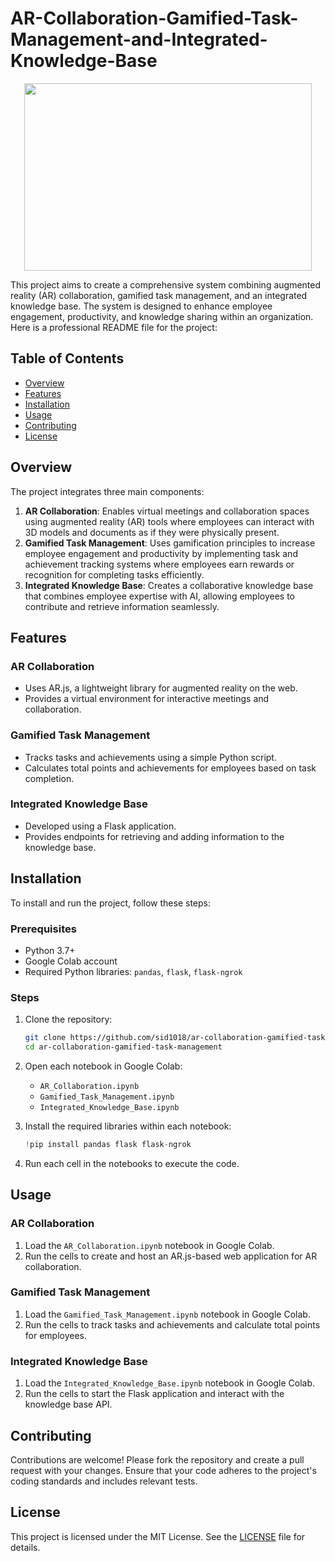 # AR-Collaboration-Gamified-Task-Management-and-Integrated-Knowledge-Base
<p align="center">
  <img width="460" height="300" src="https://github.com/user-attachments/assets/a3b1543e-0eb5-4fd2-8280-9fd3342d650b"
>
</p>
This project aims to create a comprehensive system combining augmented reality (AR) collaboration, gamified task management, and an integrated knowledge base. The system is designed to enhance employee engagement, productivity, and knowledge sharing within an organization.
Here is a professional README file for the project:


## Table of Contents
- [Overview](#overview)
- [Features](#features)
- [Installation](#installation)
- [Usage](#usage)
- [Contributing](#contributing)
- [License](#license)

## Overview
The project integrates three main components:
1. **AR Collaboration**: Enables virtual meetings and collaboration spaces using augmented reality (AR) tools where employees can interact with 3D models and documents as if they were physically present.
2. **Gamified Task Management**: Uses gamification principles to increase employee engagement and productivity by implementing task and achievement tracking systems where employees earn rewards or recognition for completing tasks efficiently.
3. **Integrated Knowledge Base**: Creates a collaborative knowledge base that combines employee expertise with AI, allowing employees to contribute and retrieve information seamlessly.

## Features
### AR Collaboration
- Uses AR.js, a lightweight library for augmented reality on the web.
- Provides a virtual environment for interactive meetings and collaboration.

### Gamified Task Management
- Tracks tasks and achievements using a simple Python script.
- Calculates total points and achievements for employees based on task completion.

### Integrated Knowledge Base
- Developed using a Flask application.
- Provides endpoints for retrieving and adding information to the knowledge base.

## Installation
To install and run the project, follow these steps:

### Prerequisites
- Python 3.7+
- Google Colab account
- Required Python libraries: `pandas`, `flask`, `flask-ngrok`

### Steps
1. Clone the repository:
   ```sh
   git clone https://github.com/sid1018/ar-collaboration-gamified-task-management.git
   cd ar-collaboration-gamified-task-management
   ```

2. Open each notebook in Google Colab:
   - `AR_Collaboration.ipynb`
   - `Gamified_Task_Management.ipynb`
   - `Integrated_Knowledge_Base.ipynb`

3. Install the required libraries within each notebook:
   ```python
   !pip install pandas flask flask-ngrok
   ```

4. Run each cell in the notebooks to execute the code.

## Usage
### AR Collaboration
1. Load the `AR_Collaboration.ipynb` notebook in Google Colab.
2. Run the cells to create and host an AR.js-based web application for AR collaboration.

### Gamified Task Management
1. Load the `Gamified_Task_Management.ipynb` notebook in Google Colab.
2. Run the cells to track tasks and achievements and calculate total points for employees.

### Integrated Knowledge Base
1. Load the `Integrated_Knowledge_Base.ipynb` notebook in Google Colab.
2. Run the cells to start the Flask application and interact with the knowledge base API.

## Contributing
Contributions are welcome! Please fork the repository and create a pull request with your changes. Ensure that your code adheres to the project's coding standards and includes relevant tests.

## License
This project is licensed under the MIT License. See the [LICENSE](LICENSE) file for details.
